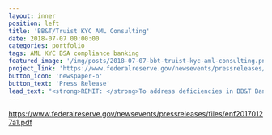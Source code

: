 ```yaml
---
layout: inner
position: left
title: 'BB&T/Truist KYC AML Consulting'
date: 2018-07-07 00:00:00
categories: portfolio
tags: AML KYC BSA compliance banking
featured_image: '/img/posts/2018-07-07-bbt-truist-kyc-aml-consulting.png'
project_link: 'https://www.federalreserve.gov/newsevents/pressreleases/enforcement20190418a.htm'
button_icon: 'newspaper-o'
button_text: 'Press Release'
lead_text: "<strong>REMIT: </strong>To address deficiencies in BB&T Bank’s BSA/AML compliance program as required by a 2017 FDIC consent order, and to provide training to product teams, the Financial Intelligence Unit, and other key stakeholders. I refined the content, certified the learners, and implemented a system for delivery and certification tracking. The final product received FDIC approval, leading to the lifting of the consent order."
---
```

https://www.federalreserve.gov/newsevents/pressreleases/files/enf20170127a1.pdf